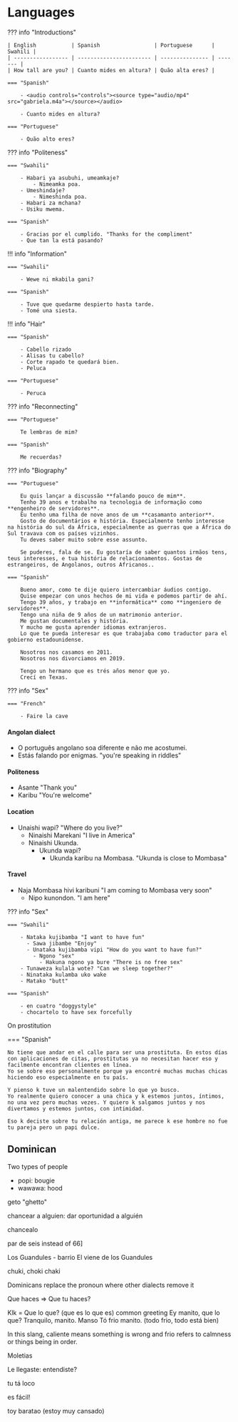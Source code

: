 # Languages

??? info "Introductions"

    | English           | Spanish                 | Portuguese      | Swahili |
    | ----------------- | ----------------------- | --------------- | ------- |
    | How tall are you? | Cuanto mides en altura? | Quão alta eres? |

    === "Spanish"

        - <audio controls="controls"><source type="audio/mp4" src="gabriela.m4a"></source></audio>

        - Cuanto mides en altura?

    === "Portuguese"

        - Quão alto eres?

??? info "Politeness"

    === "Swahili"

        - Habari ya asubuhi, umeamkaje?
            - Nimeamka poa.
        - Umeshindaje?
            - Nimeshinda poa.
        - Habari za mchana?
        - Usiku mwema.

    === "Spanish"

        - Gracias por el cumplido. "Thanks for the compliment"
        - Que tan la está pasando?

!!! info "Information"

    === "Swahili"

        - Wewe ni mkabila gani?

    === "Spanish"

        - Tuve que quedarme despierto hasta tarde.
        - Tomé una siesta.

!!! info "Hair"

    === "Spanish"

        - Cabello rizado
        - Alisas tu cabello?
        - Corte rapado te quedará bien.
        - Peluca 

    === "Portuguese"

        - Peruca

??? info "Reconnecting"

    === "Portuguese"

        Te lembras de mim?

    === "Spanish"

        Me recuerdas?


??? info "Biography"

    === "Portuguese"

        Eu quis lançar a discussão **falando pouco de mim**.
        Tenho 39 anos e trabalho na tecnologia de informação como **engenheiro de servidores**. 
        Eu tenho uma filha de nove anos de um **casamanto anterior**.
        Gosto de documentários e história. Especialmente tenho interesse na história do sul da África, especialmente as guerras que a África do Sul travava com os países vizinhos.
        Tu deves saber muito sobre esse assunto.

        Se puderes, fala de se. Eu gostaría de saber quantos irmãos tens, teus interesses, e tua história de relacionamentos. Gostas de estrangeiros, de Angolanos, outros Africanos..

    === "Spanish"

        Bueno amor, como te dije quiero intercambiar áudios contigo.
        Quise empezar con unos hechos de mi vida e podemos partir de ahí.
        Tengo 39 años, y trabajo en **informática** como **ingeniero de servidores**.
        Tengo una niña de 9 años de un matrimonio anterior.
        Me gustan documentales y história.
        Y mucho me gusta aprender idiomas extranjeros.
        Lo que te pueda interesar es que trabajaba como traductor para el gobierno estadounidense.

        Nosotros nos casamos en 2011.
        Nosotros nos divorciamos en 2019.

        Tengo un hermano que es trés años menor que yo.
        Crecí en Texas.

??? info "Sex"

    === "French"

        - Faire la cave

#### Angolan dialect

- O português angolano soa diferente e não me acostumei.
- Estás falando por enigmas. "you're speaking in riddles"


#### Politeness

- Asante "Thank you"
- Karibu "You're welcome"


#### Location

- Unaishi wapi? "Where do you live?"
  - Ninaishi Marekani "I live in America"
  - Ninaishi Ukunda.
    - Ukunda wapi?
      - Ukunda karibu na Mombasa. "Ukunda is close to Mombasa"

#### Travel

- Naja Mombasa hivi karibuni "I am coming to Mombasa very soon"
  - Nipo kunondon. "I am here"

??? info "Sex"

    === "Swahili"

        - Nataka kujibamba "I want to have fun"
          - Sawa jibambe "Enjoy"
          - Unataka kujibamba vipi "How do you want to have fun?"
            - Ngono "sex"
              - Hakuna ngono ya bure "There is no free sex"
        - Tunaweza kulala wote? "Can we sleep together?"
        - Ninataka kulamba uko wake
        - Matako "butt"

    === "Spanish"

        - en cuatro "doggystyle"
        - chocartelo to have sex forcefully

On prostitution

=== "Spanish"


    No tiene que andar en el calle para ser una prostituta. En estos días con aplicaciones de citas, prostitutas ya no necesitan hacer eso y facilmente encontran clientes en línea.
    Yo se sobre eso personalmente porque ya encontré muchas muchas chicas hiciendo eso especialmente en tu país.

    Y pienso k tuve un malentendido sobre lo que yo busco. 
    Yo realmente quiero conocer a una chica y k estemos juntos, íntimos, no una vez pero muchas vezes. Y quiero k salgamos juntos y nos divertamos y estemos juntos, con intimidad.

    Eso k deciste sobre tu relación antiga, me parece k ese hombre no fue tu pareja pero un papi dulce.
    

## Dominican

Two types of people

- popi: bougie 
- wawawa: hood

geto "ghetto"

chancear a alguien: dar oportunidad a alguién

chancealo

par de seis instead of 66]

Los Guandules - barrio
El viene de los Guandules

chuki, choki chaki

Dominicans replace the pronoun where other dialects remove it

Que haces => Que tu haces?

Klk = Que lo que? (que es lo que es) common greeting
Ey manito, que lo que?
Tranquilo, manito.
Manso
Tó frio manito.  (todo frio, todo está bien)

In this slang, caliente means something is wrong and frio refers to calmness or things being in order.

Moletias 

Le llegaste: entendiste?


tu tá loco

es fácil!

toy baratao (estoy muy cansado)
